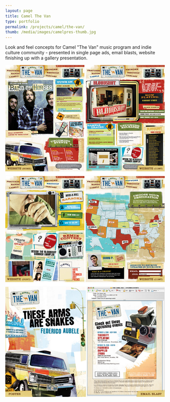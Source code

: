 ```yaml
---
layout: page
title: Camel The Van
type: portfolio
permalink: /projects/camel/the-van/
thumb: /media/images/camelpres-thumb.jpg
---
```


Look and feel concepts for Camel "The Van" music program and indie culture community - presented in single page ads, email blasts, website finishing up with a gallery presentation.

![](/media/images/camelpres1.jpg)
![](/media/images/camelpres2.jpg)
![](/media/images/camelpres3.jpg)